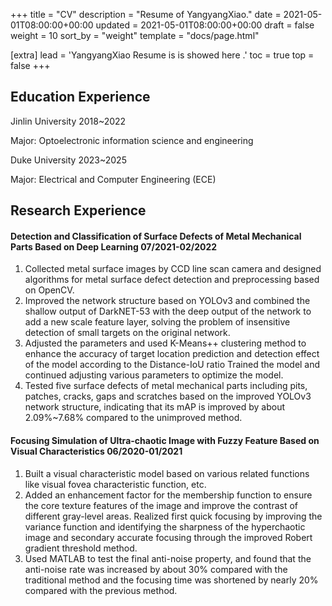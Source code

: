 +++
title = "CV"
description = "Resume of YangyangXiao."
date = 2021-05-01T08:00:00+00:00
updated = 2021-05-01T08:00:00+00:00
draft = false
weight = 10
sort_by = "weight"
template = "docs/page.html"

[extra]
lead = 'YangyangXiao Resume is is showed here .'
toc = true
top = false
+++

## Education Experience

<p>Jinlin University 2018~2022</p>Major: Optoelectronic information science and engineering

<p>Duke University 2023~2025</p>Major: Electrical and Computer Engineering (ECE)

## Research Experience
#### Detection and Classification of Surface Defects of Metal Mechanical Parts Based on Deep Learning	07/2021-02/2022

1. Collected metal surface images by CCD line scan camera and designed algorithms for metal surface defect detection and preprocessing based on OpenCV.
2. Improved the network structure based on YOLOv3 and combined the shallow output of DarkNET-53 with the deep output of the network to add a new scale feature layer, solving the problem of insensitive detection of small targets on the original network.
3. Adjusted the parameters and used K-Means++ clustering method to enhance the accuracy of target location prediction and detection effect of the model according to the Distance-IoU ratio
Trained the model and continued adjusting various parameters to optimize the model.
4. Tested five surface defects of metal mechanical parts including pits, patches, cracks, gaps and scratches based on the improved YOLOv3 network structure, indicating that its mAP is improved by about 2.09%~7.68% compared to the unimproved method.

#### Focusing Simulation of Ultra-chaotic Image with Fuzzy Feature Based on Visual Characteristics	06/2020-01/2021

1. Built a visual characteristic model based on various related functions like visual fovea characteristic function, etc.
2. Added an enhancement factor for the membership function to ensure the core texture features of the image and improve the contrast of different gray-level areas.
Realized first quick focusing by improving the variance function and identifying the sharpness of the hyperchaotic image and secondary accurate focusing through the improved Robert gradient threshold method.
3. Used MATLAB to test the final anti-noise property, and found that the anti-noise rate was increased by about 30% compared with the traditional method and the focusing time was shortened by nearly 20% compared with the previous method.

